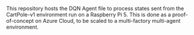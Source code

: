 This repository hosts the DQN Agent file to process states sent from the CartPole-v1 environment run on a Raspberry Pi 5. 
This is done as a proof-of-concept on Azure Cloud, to be scaled to a multi-factory multi-agent environment. 
